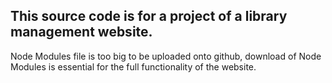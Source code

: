 ## This source code is for a project of a library management website.
Node Modules file is too big to be uploaded onto github, download of Node Modules is essential for the full functionality of the website.
